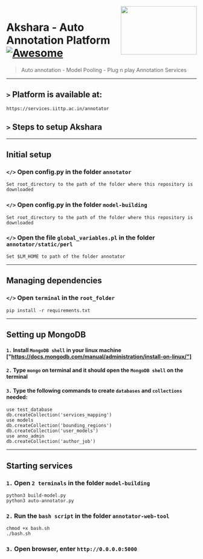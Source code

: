 <img src="logoupdated.png" width="200.75rem" height="128.25rem" align="right" />

# Akshara - Auto Annotation Platform [![Awesome](https://cdn.rawgit.com/sindresorhus/awesome/d7305f38d29fed78fa85652e3a63e154dd8e8829/media/badge.svg)](https://github.com/sindresorhus/awesome#readme)
> Auto annotation - Model Pooling - Plug n play Annotation Services 
----

## ```>``` Platform is available at: 
````
https://services.iittp.ac.in/annotator
````

## ```>``` Steps to setup Akshara
---
## Initial setup
### ```</>``` Open config.py in the folder ```annotator```
````
Set root_directory to the path of the folder where this repository is downloaded 
````
### ```</>``` Open config.py in the folder ```model-building```
````
Set root_directory to the path of the folder where this repository is downloaded 
````
### ```</>``` Open the file ```global_variables.pl``` in the folder ```annotator/static/perl```
```
Set $LM_HOME to path of the folder annotator
```
---
## Managing dependencies
### ```</>``` Open ```terminal``` in the ```root_folder```
````
pip install -r requirements.txt
````
---

## Setting up MongoDB

#### ```1.``` Install ```MongoDB shell``` in your linux machine ["https://docs.mongodb.com/manual/administration/install-on-linux/"]  
#### ```2.```  Type ```mongo``` on terminal and it should open the ```MongoDB shell``` on the terminal
#### ```3.``` Type the following commands to create ```databases``` and ```collections``` needed:
````
use test_database
db.createCollection('services_mapping')
use models
db.createCollection('bounding_regions')
db.createCollection('user_models')
use anno_admin
db.createCollection('author_job')
````
---

## Starting services

### ```1.``` Open ```2 terminals``` in the folder ```model-building```
````
python3 build-model.py
python3 auto-annotator.py
````

### ```2.``` Run the ```bash script``` in the folder ```annotator-web-tool```
````
chmod +x bash.sh
./bash.sh
````
### ```3.``` Open browser, enter ```http://0.0.0.0:5000``` 